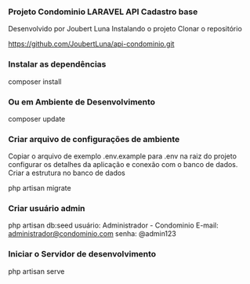 ### Projeto Condominio LARAVEL API Cadastro base ###

Desenvolvido por Joubert Luna
Instalando o projeto
Clonar o repositório

https://github.com/JoubertLuna/api-condominio.git

### Instalar as dependências ###

composer install

### Ou em Ambiente de Desenvolvimento ###

composer update

### Criar arquivo de configurações de ambiente ###

Copiar o arquivo de exemplo .env.example para .env na raiz do projeto configurar os detalhes da aplicação e conexão com o banco de dados.
Criar a estrutura no banco de dados

php artisan migrate

### Criar usuário admin ###

php artisan db:seed 
usuário: Administrador - Condominio 
E-mail: administrador@condominio.com
senha: @admin123

### Iniciar o Servidor de desenvolvimento ###

php artisan serve